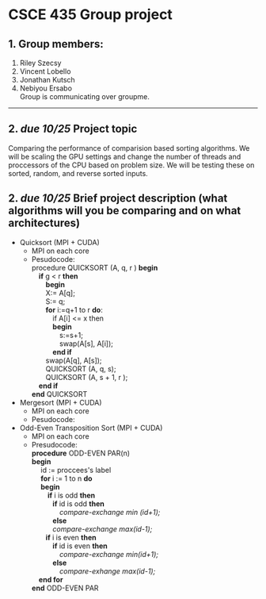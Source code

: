 # CSCE 435 Group project

## 1. Group members:
1. Riley Szecsy
2. Vincent Lobello
3. Jonathan Kutsch
4. Nebiyou Ersabo <br>
Group is communicating over groupme. 
---

## 2. _due 10/25_ Project topic
Comparing the performance of comparision based sorting algorithms. We will be scaling the GPU settings and change the number of threads and proccessors of the CPU based on problem size. We will be testing these on sorted, random, and reverse sorted inputs.  

## 2. _due 10/25_ Brief project description (what algorithms will you be comparing and on what architectures)

- Quicksort (MPI + CUDA)
  -  MPI on each core
  -  Pesudocode: <br>
  procedure QUICKSORT (A, q, r )
  **begin**<br>
  &emsp;**if** g < r **then**<br>
  &emsp;&emsp;**begin**<br>
  &emsp;&emsp;X:= A[q];<br>
  &emsp;&emsp;S:= q;<br>
  &emsp;&emsp;**for** i:=q+1 to r **do**:<br>
  &emsp;&emsp;&emsp;if A[i] <= x then <br>
  &emsp;&emsp;&emsp;**begin** <br>
  &emsp;&emsp;&emsp;&emsp;s:=s+1;<br>
  &emsp;&emsp;&emsp;&emsp;swap(A[s], A[i]);<br>
  &emsp;&emsp;&emsp;**end if** <br>
  &emsp;&emsp;swap(A[q], A[s]); <br>
  &emsp;&emsp;QUICKSORT (A, q, s); <br>
  &emsp;&emsp;QUICKSORT (A, s + 1, r ); <br>
  &emsp;**end if** <br>
  **end** QUICKSORT <br>
- Mergesort (MPI + CUDA)
  -  MPI on each core
  -  Pesudocode:
- Odd-Even Transposition Sort (MPI + CUDA)
  -  MPI on each core
  -  Presudocode: <br>
    **procedure** ODD-EVEN PAR(n) <br>
    **begin** <br>
      &emsp; id := proccees's label <br>
      &emsp; **for** i := 1 to n **do** <br>
      &emsp; **begin** <br>
      &emsp;&emsp; **if** i is odd **then** <br>
      &emsp;&emsp;&emsp;**if** id is odd **then** <br>
      &emsp;&emsp;&emsp;&emsp;*compare-exchange min (id+1);* <br>
      &emsp;&emsp;&emsp;**else** <br>
      &emsp;&emsp;&emsp;*compare-exchange max(id-1);* <br>
      &emsp;&emsp;**if** i is even **then** <br>
      &emsp;&emsp;&emsp;**if** id is even **then** <br>
      &emsp;&emsp;&emsp;&emsp;*compare-exchange min(id+1);* <br>
      &emsp;&emsp;&emsp;**else** <br>
      &emsp;&emsp;&emsp;&emsp;*compare-exhange max(id-1);* <br>
       &emsp;**end for** <br>
     **end** ODD-EVEN PAR <br>
